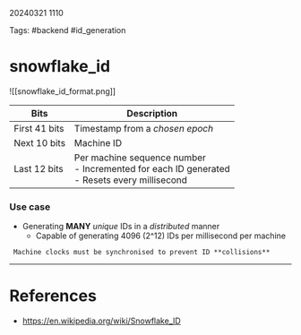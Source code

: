 20240321 1110

Tags: #backend #id_generation

# snowflake_id
![[snowflake_id_format.png]]

| Bits          | Description                                                                                       |
| ------------- | ------------------------------------------------------------------------------------------------- |
| First 41 bits | Timestamp from a *chosen  epoch*                                                                  |
| Next 10 bits  | Machine ID                                                                                        |
| Last 12 bits  | Per machine sequence number <br>- Incremented for each ID generated<br>- Resets every millisecond |
### Use case
- Generating **MANY** _unique_  IDs in a _distributed_ manner
	- Capable of generating 4096 (2^12) IDs per millisecond per machine

```ad-warning
 Machine clocks must be synchronised to prevent ID **collisions**
```

--- 
# References
- https://en.wikipedia.org/wiki/Snowflake_ID
